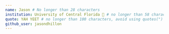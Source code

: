 ```yaml
---
name: Jason # No longer than 28 characters
institution: University of Central Florida 🚩 # no longer than 58 characters
quote: YAH YEET # no longer than 100 characters, avoid using quotes(") to guarantee the format remains the same.
github_user: jasondhillon
---
```

